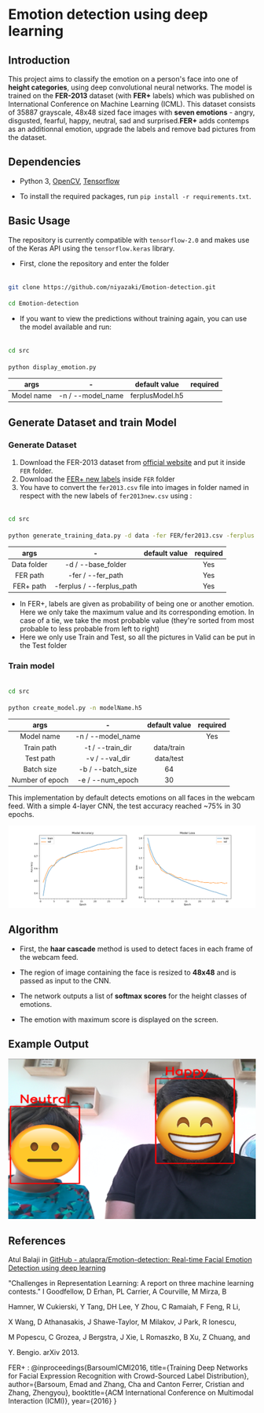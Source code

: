 # Emotion detection using deep learning

  

## Introduction

  

This project aims to classify the emotion on a person's face into one of **height categories**, using deep convolutional neural networks. The model is trained on the **FER-2013** dataset (with **FER+** labels) which was published on International Conference on Machine Learning (ICML). This dataset consists of 35887 grayscale, 48x48 sized face images with **seven emotions** - angry, disgusted, fearful, happy, neutral, sad and surprised.**FER+** adds contemps as an additionnal emotion, upgrade the labels and remove bad pictures from the dataset.

  

## Dependencies

  

* Python 3, [OpenCV](https://opencv.org/), [Tensorflow](https://www.tensorflow.org/)

* To install the required packages, run `pip install -r requirements.txt`.

## Basic Usage

The repository is currently compatible with `tensorflow-2.0` and makes use of the Keras API using the `tensorflow.keras` library.

* First, clone the repository and enter the folder

```bash

git clone https://github.com/niyazaki/Emotion-detection.git

cd Emotion-detection

```

* If you want to view the predictions without training again, you can use the model available and run:

```bash

cd src

python display_emotion.py

```

| args | - |  default value | required |
|:--:|:--:|:--:|:--:|
| Model name | -n / --model_name | ferplusModel.h5 | |


 ## Generate Dataset and train Model

### Generate Dataset

1. Download the FER-2013 dataset from [official website](https://www.kaggle.com/c/challenges-in-representation-learning-facial-expression-recognition-challenge/data) and put it inside `FER` folder.
2. Download the [FER+ new labels](https://github.com/microsoft/FERPlus/blob/master/fer2013new.csv) inside `FER` folder
3. You have to convert the `fer2013.csv` file into images in folder named in respect with the new labels of `fer2013new.csv` using :

```bash

cd src

python generate_training_data.py -d data -fer FER/fer2013.csv -ferplus FER/fer2013new.csv

``` 

| args | - |  default value | required |
|:--:|:--:|:--:|:--:|
| Data folder | -d / --base_folder| | Yes |
| FER path | -fer / --fer_path| | Yes |
| FER+ path | -ferplus / --ferplus_path| | Yes |


* In FER+, labels are given as probability of being one or another emotion. Here we only take the maximum value and its corresponding emotion. In case of a tie, we take the most probable value (they're sorted from most probable to less probable from left to right)
* Here we only use Train and Test, so all the pictures in Valid can be put in the Test folder



### Train model

```bash

cd src

python create_model.py -n modelName.h5

```
| args | - |  default value | required |
|:--:|:--:|:--:|:--:|
| Model name | -n / --model_name | | Yes |
| Train path | -t / --train_dir| data/train |  |
| Test path | -v / --val_dir| data/test |  |
| Batch size |-b / --batch_size| 64 |  |
| Number of epoch |-e / --num_epoch| 30 |  |


This implementation by default detects emotions on all faces in the webcam feed. With a simple 4-layer CNN, the test accuracy reached ~75% in 30 epochs. 

![Accuracy plot](imgs/graph.png)
  
## Algorithm

* First, the **haar cascade** method is used to detect faces in each frame of the webcam feed.

* The region of image containing the face is resized to **48x48** and is passed as input to the CNN. 

* The network outputs a list of **softmax scores** for the height classes of emotions.

* The emotion with maximum score is displayed on the screen.

## Example Output

  

![Mutiface](imgs/multiface.png)

  

## References

Atul Balaji in [GitHub - atulapra/Emotion-detection: Real-time Facial Emotion Detection using deep learning](https://github.com/atulapra/Emotion-detection/)  

"Challenges in Representation Learning: A report on three machine learning contests." I Goodfellow, D Erhan, PL Carrier, A Courville, M Mirza, B

Hamner, W Cukierski, Y Tang, DH Lee, Y Zhou, C Ramaiah, F Feng, R Li,

X Wang, D Athanasakis, J Shawe-Taylor, M Milakov, J Park, R Ionescu,

M Popescu, C Grozea, J Bergstra, J Xie, L Romaszko, B Xu, Z Chuang, and

Y. Bengio. arXiv 2013.

FER+ :
@inproceedings{BarsoumICMI2016,
    title={Training Deep Networks for Facial Expression Recognition with Crowd-Sourced Label Distribution},
    author={Barsoum, Emad and Zhang, Cha and Canton Ferrer, Cristian and Zhang, Zhengyou},
    booktitle={ACM International Conference on Multimodal Interaction (ICMI)},
    year={2016}
}